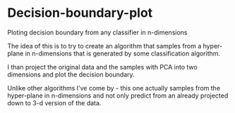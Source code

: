 # Decision-boundary-plot
Ploting decision boundary from any classifier in n-dimensions

The idea of this is to try to create an algorithm that samples from a hyper-plane in n-dimensions that is generated by some classification algorithm.

I than project the original data and the samples with PCA into two dimensions and plot the decision boundary.

Unlike other algorithms I've come by - this one actually samples from the hyper-plane in n-dimensions and not only predict from an already projected down to 3-d version of the data.
